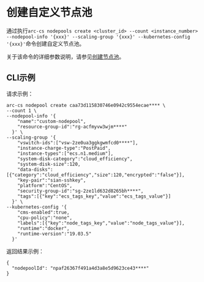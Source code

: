 # 创建自定义节点池

通过执行`arc-cs nodepools create <cluster_id> --count <instance_number> --nodepool-info '{xxx}' --scaling-group '{xxx}' --kubernetes-config '{xxx}'`命令创建自定义节点池。

关于该命令的详细参数说明，请参见[创建节点池](/cn.zh-CN/API参考/节点池/创建节点池.md)。

## CLI示例

请求示例：

```
arc-cs nodepool create caa73d115830746e0942c9554ecae**** \
--count 1 \
--nodepool-info '{
    "name":"custom-nodepool",
    "resource-group-id":"rg-acfmyvw3wjm****"
  }' \
--scaling-group '{
    "vswitch-ids":["vsw-2ze0ua3ggkgwmfcd0****"],
    "instance-charge-type":"PostPaid",
    "instance-types":["ecs.n1.medium"],
    "system-disk-category":"cloud_efficiency",
    "system-disk-size":120,
    "data-disks":[{"category":"cloud_efficiency","size":120,"encrypted":"false"}],
    "key-pair":"sian-sshkey",
    "platform":"CentOS",
    "security-group-id":"sg-2ze1ld632d8265bh****",
    "tags":[{"key":"ecs_tags_key","value":"ecs_tags_value"}]
  }' \
--kubernetes-config '{
    "cms-enabled":true,
    "cpu-policy":"none",
    "labels":[{"key":"node_tags_key","value":"node_tags_value"}],
    "runtime":"docker",
    "runtime-version":"19.03.5"
  }'
```

返回结果示例：

```
{
  "nodepoolId": "npaf26367f491a4d3a8e5d9623ce43****"
}
```


